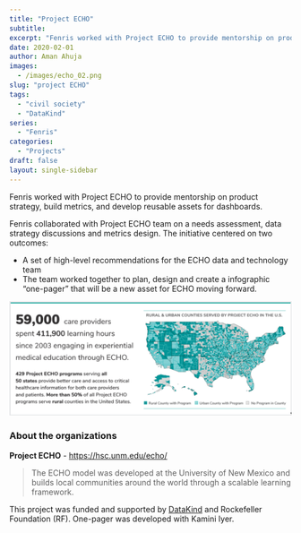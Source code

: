 ```yaml
---
title: "Project ECHO"
subtitle:
excerpt: "Fenris worked with Project ECHO to provide mentorship on product strategy, build metrics, and develop reusable assets for dashboards."
date: 2020-02-01
author: Aman Ahuja
images: 
  - /images/echo_02.png
slug: "project ECHO"
tags:
  - "civil society"
  - "DataKind"
series:
  - "Fenris"
categories: 
  - "Projects"
draft: false
layout: single-sidebar
---
```


Fenris worked with Project ECHO to provide mentorship on product strategy, build metrics, and develop reusable assets for dashboards. 

Fenris collaborated with Project ECHO team on a needs assessment, data strategy discussions and metrics design. The initiative centered on two outcomes:  
* A set of high-level recommendations for the ECHO data and technology team
* The team worked together to plan, design and create a infographic “one-pager” that will be a new asset for ECHO moving forward.

![US Counties map](/images/echo_02.png)

### About the organizations

**Project ECHO** - https://hsc.unm.edu/echo/
> The ECHO model was developed at the University of New Mexico and builds local communities around the world through a scalable learning framework.

This project was funded and supported by [DataKind](http://www.datakind.org) and Rockefeller Foundation (RF). One-pager was developed with Kamini Iyer.
